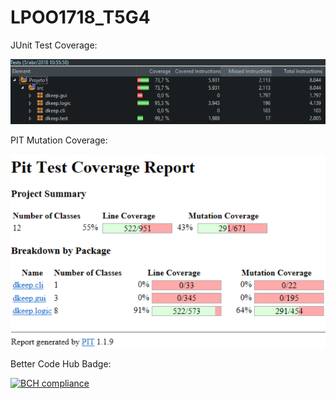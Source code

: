 # LPOO1718_T5G4

JUnit Test Coverage:

![JUnit Test Coverage](coverage.png)

PIT Mutation Coverage:

![PIT Test Coverage](mutations.png)

Better Code Hub Badge:

[![BCH compliance](https://bettercodehub.com/edge/badge/Rekicho/LPOO1718_T5G4?branch=master&token=cafb5761456253134785699a4ad0a42665a7b35e)](https://bettercodehub.com/)
